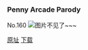 ### Penny Arcade Parody
No.160
![图片不见了~~~](https://imgs.xkcd.com/comics/penny_arcade_parody.png)

[原址](https://xkcd.com//160) [下载](https://imgs.xkcd.com/comics/penny_arcade_parody.png)

